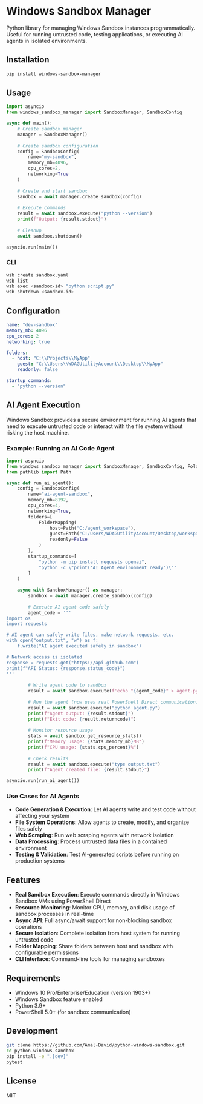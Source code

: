 # Windows Sandbox Manager

Python library for managing Windows Sandbox instances programmatically. Useful for running untrusted code, testing applications, or executing AI agents in isolated environments.

## Installation

```bash
pip install windows-sandbox-manager
```

## Usage

```python
import asyncio
from windows_sandbox_manager import SandboxManager, SandboxConfig

async def main():
    # Create sandbox manager
    manager = SandboxManager()
    
    # Create sandbox configuration
    config = SandboxConfig(
        name="my-sandbox",
        memory_mb=4096,
        cpu_cores=2,
        networking=True
    )
    
    # Create and start sandbox
    sandbox = await manager.create_sandbox(config)
    
    # Execute commands
    result = await sandbox.execute("python --version")
    print(f"Output: {result.stdout}")
    
    # Cleanup
    await sandbox.shutdown()

asyncio.run(main())
```

### CLI

```bash
wsb create sandbox.yaml
wsb list
wsb exec <sandbox-id> "python script.py"
wsb shutdown <sandbox-id>
```

## Configuration

```yaml
name: "dev-sandbox"
memory_mb: 4096
cpu_cores: 2
networking: true

folders:
  - host: "C:\\Projects\\MyApp"
    guest: "C:\\Users\\WDAGUtilityAccount\\Desktop\\MyApp"
    readonly: false

startup_commands:
  - "python --version"
```

## AI Agent Execution

Windows Sandbox provides a secure environment for running AI agents that need to execute untrusted code or interact with the file system without risking the host machine.

### Example: Running an AI Code Agent

```python
import asyncio
from windows_sandbox_manager import SandboxManager, SandboxConfig, FolderMapping
from pathlib import Path

async def run_ai_agent():
    config = SandboxConfig(
        name="ai-agent-sandbox",
        memory_mb=8192,
        cpu_cores=4,
        networking=True,
        folders=[
            FolderMapping(
                host=Path("C:/agent_workspace"),
                guest=Path("C:/Users/WDAGUtilityAccount/Desktop/workspace"),
                readonly=False
            )
        ],
        startup_commands=[
            "python -m pip install requests openai",
            "python -c \"print('AI Agent environment ready')\""
        ]
    )
    
    async with SandboxManager() as manager:
        sandbox = await manager.create_sandbox(config)
        
        # Execute AI agent code safely
        agent_code = '''
import os
import requests

# AI agent can safely write files, make network requests, etc.
with open("output.txt", "w") as f:
    f.write("AI agent executed safely in sandbox")

# Network access is isolated
response = requests.get("https://api.github.com")
print(f"API Status: {response.status_code}")
'''
        
        # Write agent code to sandbox
        result = await sandbox.execute(f'echo "{agent_code}" > agent.py')
        
        # Run the agent (now uses real PowerShell Direct communication)
        result = await sandbox.execute("python agent.py")
        print(f"Agent output: {result.stdout}")
        print(f"Exit code: {result.returncode}")
        
        # Monitor resource usage
        stats = await sandbox.get_resource_stats()
        print(f"Memory usage: {stats.memory_mb}MB")
        print(f"CPU usage: {stats.cpu_percent}%")
        
        # Check results
        result = await sandbox.execute("type output.txt")
        print(f"Agent created file: {result.stdout}")

asyncio.run(run_ai_agent())
```

### Use Cases for AI Agents

- **Code Generation & Execution**: Let AI agents write and test code without affecting your system
- **File System Operations**: Allow agents to create, modify, and organize files safely
- **Web Scraping**: Run web scraping agents with network isolation
- **Data Processing**: Process untrusted data files in a contained environment
- **Testing & Validation**: Test AI-generated scripts before running on production systems

## Features

- **Real Sandbox Execution**: Execute commands directly in Windows Sandbox VMs using PowerShell Direct
- **Resource Monitoring**: Monitor CPU, memory, and disk usage of sandbox processes in real-time
- **Async API**: Full async/await support for non-blocking sandbox operations
- **Secure Isolation**: Complete isolation from host system for running untrusted code
- **Folder Mapping**: Share folders between host and sandbox with configurable permissions
- **CLI Interface**: Command-line tools for managing sandboxes

## Requirements

- Windows 10 Pro/Enterprise/Education (version 1903+)
- Windows Sandbox feature enabled
- Python 3.9+
- PowerShell 5.0+ (for sandbox communication)

## Development

```bash
git clone https://github.com/Amal-David/python-windows-sandbox.git
cd python-windows-sandbox
pip install -e ".[dev]"
pytest
```

## License

MIT